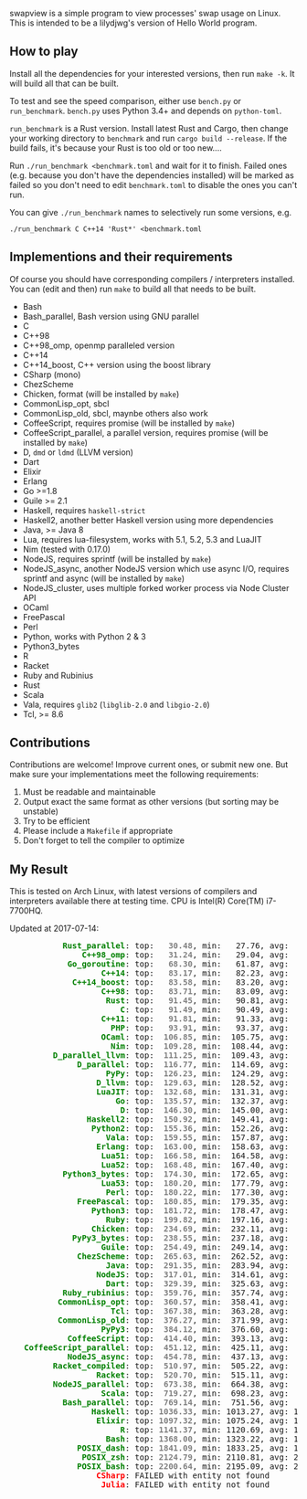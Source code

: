 swapview is a simple program to view processes' swap usage on Linux. This is intended to be a lilydjwg's version of Hello World program.

How to play
----

Install all the dependencies for your interested versions, then run `make -k`. It will build all that can be built.

To test and see the speed comparison, either use `bench.py` or `run_benchmark`. `bench.py` uses Python 3.4+ and depends on `python-toml`.

`run_benchmark` is a Rust version. Install latest Rust and Cargo, then change your working directory to `benchmark` and run `cargo build --release`. If the build fails, it's because your Rust is too old or too new....

Run `./run_benchmark <benchmark.toml` and wait for it to finish. Failed ones (e.g. because you don't have the dependencies installed) will be marked as failed so you don't need to edit `benchmark.toml` to disable the ones you can't run.

You can give `./run_benchmark` names to selectively run some versions, e.g.

    ./run_benchmark C C++14 'Rust*' <benchmark.toml

Implementions and their requirements
----

Of course you should have corresponding compilers / interpreters installed.
You can (edit and then) run `make` to build all that needs to be built.

* Bash
* Bash_parallel, Bash version using GNU parallel
* C
* C++98
* C++98_omp, openmp paralleled version
* C++14
* C++14_boost, C++ version using the boost library
* CSharp (mono)
* ChezScheme
* Chicken, format (will be installed by `make`)
* CommonLisp_opt, sbcl
* CommonLisp_old, sbcl, maynbe others also work
* CoffeeScript, requires promise (will be installed by `make`)
* CoffeeScript_parallel, a parallel version, requires promise (will be installed by `make`)
* D, `dmd` or `ldmd` (LLVM version)
* Dart
* Elixir
* Erlang
* Go >=1.8
* Guile >= 2.1
* Haskell, requires `haskell-strict`
* Haskell2, another better Haskell version using more dependencies
* Java, >= Java 8
* Lua, requires lua-filesystem, works with 5.1, 5.2, 5.3 and LuaJIT
* Nim (tested with 0.17.0)
* NodeJS, requires sprintf (will be installed by `make`)
* NodeJS_async, another NodeJS version which use async I/O, requires sprintf and async (will be installed by `make`)
* NodeJS_cluster, uses multiple forked worker process via Node Cluster API
* OCaml
* FreePascal
* Perl
* Python, works with Python 2 & 3
* Python3_bytes
* R
* Racket
* Ruby and Rubinius
* Rust
* Scala
* Vala, requires `glib2` (`libglib-2.0` and `libgio-2.0`)
* Tcl, >= 8.6

Contributions
----

Contributions are welcome! Improve current ones, or submit new one. But make
sure your implementations meet the following requirements:

1. Must be readable and maintainable
2. Output exact the same format as other versions (but sorting may be
   unstable)
3. Try to be efficient
4. Please include a `Makefile` if appropriate
5. Don't forget to tell the compiler to optimize

My Result
----

This is tested on Arch Linux, with latest versions of compilers and interpreters available there at testing time. CPU is Intel(R) Core(TM) i7-7700HQ.

Updated at 2017-07-14:

<pre>
<span style="color:green;font-weight:bold;">           Rust_parallel</span>: top: <span style="color:gray;font-weight:bold;">  30.48</span>, min:   27.76, avg:   32.48, max:   37.80, mdev:    2.78, cnt:  20
<span style="color:green;font-weight:bold;">               C++98_omp</span>: top: <span style="color:gray;font-weight:bold;">  31.24</span>, min:   29.04, avg:   34.42, max:   49.48, mdev:    4.52, cnt:  20
<span style="color:green;font-weight:bold;">            Go_goroutine</span>: top: <span style="color:gray;font-weight:bold;">  68.30</span>, min:   61.87, avg:   75.89, max:  142.91, mdev:   16.39, cnt:  20
<span style="color:green;font-weight:bold;">                   C++14</span>: top: <span style="color:gray;font-weight:bold;">  83.17</span>, min:   82.23, avg:   84.71, max:   92.58, mdev:    2.76, cnt:  20
<span style="color:green;font-weight:bold;">             C++14_boost</span>: top: <span style="color:gray;font-weight:bold;">  83.58</span>, min:   83.20, avg:   84.58, max:   91.00, mdev:    1.72, cnt:  20
<span style="color:green;font-weight:bold;">                   C++98</span>: top: <span style="color:gray;font-weight:bold;">  83.71</span>, min:   83.09, avg:   85.19, max:   91.48, mdev:    2.44, cnt:  20
<span style="color:green;font-weight:bold;">                    Rust</span>: top: <span style="color:gray;font-weight:bold;">  91.45</span>, min:   90.81, avg:   93.08, max:   99.38, mdev:    2.07, cnt:  20
<span style="color:green;font-weight:bold;">                       C</span>: top: <span style="color:gray;font-weight:bold;">  91.49</span>, min:   90.49, avg:   93.41, max:   99.44, mdev:    2.53, cnt:  20
<span style="color:green;font-weight:bold;">                   C++11</span>: top: <span style="color:gray;font-weight:bold;">  91.81</span>, min:   91.33, avg:   93.52, max:  102.80, mdev:    3.04, cnt:  20
<span style="color:green;font-weight:bold;">                     PHP</span>: top: <span style="color:gray;font-weight:bold;">  93.91</span>, min:   93.37, avg:   94.98, max:   99.42, mdev:    1.47, cnt:  20
<span style="color:green;font-weight:bold;">                   OCaml</span>: top: <span style="color:gray;font-weight:bold;"> 106.85</span>, min:  105.75, avg:  109.34, max:  118.03, mdev:    3.37, cnt:  20
<span style="color:green;font-weight:bold;">                     Nim</span>: top: <span style="color:gray;font-weight:bold;"> 109.28</span>, min:  108.44, avg:  110.75, max:  117.43, mdev:    2.13, cnt:  20
<span style="color:green;font-weight:bold;">         D_parallel_llvm</span>: top: <span style="color:gray;font-weight:bold;"> 111.25</span>, min:  109.43, avg:  113.21, max:  117.26, mdev:    2.33, cnt:  20
<span style="color:green;font-weight:bold;">              D_parallel</span>: top: <span style="color:gray;font-weight:bold;"> 116.77</span>, min:  114.69, avg:  118.95, max:  125.45, mdev:    2.87, cnt:  20
<span style="color:green;font-weight:bold;">                    PyPy</span>: top: <span style="color:gray;font-weight:bold;"> 126.23</span>, min:  124.29, avg:  128.34, max:  134.07, mdev:    2.79, cnt:  20
<span style="color:green;font-weight:bold;">                  D_llvm</span>: top: <span style="color:gray;font-weight:bold;"> 129.63</span>, min:  128.52, avg:  131.32, max:  137.65, mdev:    2.41, cnt:  20
<span style="color:green;font-weight:bold;">                  LuaJIT</span>: top: <span style="color:gray;font-weight:bold;"> 132.68</span>, min:  131.31, avg:  134.36, max:  143.07, mdev:    2.57, cnt:  20
<span style="color:green;font-weight:bold;">                      Go</span>: top: <span style="color:gray;font-weight:bold;"> 135.57</span>, min:  132.37, avg:  139.25, max:  148.37, mdev:    4.50, cnt:  20
<span style="color:green;font-weight:bold;">                       D</span>: top: <span style="color:gray;font-weight:bold;"> 146.30</span>, min:  145.00, avg:  149.14, max:  159.02, mdev:    3.85, cnt:  20
<span style="color:green;font-weight:bold;">                Haskell2</span>: top: <span style="color:gray;font-weight:bold;"> 150.92</span>, min:  149.41, avg:  153.25, max:  164.60, mdev:    3.53, cnt:  20
<span style="color:green;font-weight:bold;">                 Python2</span>: top: <span style="color:gray;font-weight:bold;"> 155.36</span>, min:  152.26, avg:  158.55, max:  170.20, mdev:    4.60, cnt:  20
<span style="color:green;font-weight:bold;">                    Vala</span>: top: <span style="color:gray;font-weight:bold;"> 159.55</span>, min:  157.87, avg:  161.40, max:  166.52, mdev:    2.26, cnt:  20
<span style="color:green;font-weight:bold;">                  Erlang</span>: top: <span style="color:gray;font-weight:bold;"> 163.00</span>, min:  158.63, avg:  168.76, max:  181.77, mdev:    7.09, cnt:  20
<span style="color:green;font-weight:bold;">                   Lua51</span>: top: <span style="color:gray;font-weight:bold;"> 166.58</span>, min:  164.58, avg:  168.89, max:  181.71, mdev:    3.69, cnt:  20
<span style="color:green;font-weight:bold;">                   Lua52</span>: top: <span style="color:gray;font-weight:bold;"> 168.48</span>, min:  167.40, avg:  170.82, max:  178.11, mdev:    3.36, cnt:  20
<span style="color:green;font-weight:bold;">           Python3_bytes</span>: top: <span style="color:gray;font-weight:bold;"> 174.30</span>, min:  172.65, avg:  176.83, max:  181.64, mdev:    2.91, cnt:  20
<span style="color:green;font-weight:bold;">                   Lua53</span>: top: <span style="color:gray;font-weight:bold;"> 180.20</span>, min:  177.79, avg:  185.01, max:  199.41, mdev:    6.07, cnt:  20
<span style="color:green;font-weight:bold;">                    Perl</span>: top: <span style="color:gray;font-weight:bold;"> 180.22</span>, min:  177.30, avg:  182.21, max:  186.09, mdev:    2.44, cnt:  20
<span style="color:green;font-weight:bold;">              FreePascal</span>: top: <span style="color:gray;font-weight:bold;"> 180.85</span>, min:  179.35, avg:  184.23, max:  197.83, mdev:    4.84, cnt:  20
<span style="color:green;font-weight:bold;">                 Python3</span>: top: <span style="color:gray;font-weight:bold;"> 181.72</span>, min:  178.47, avg:  184.09, max:  189.67, mdev:    2.99, cnt:  20
<span style="color:green;font-weight:bold;">                    Ruby</span>: top: <span style="color:gray;font-weight:bold;"> 199.82</span>, min:  197.16, avg:  203.62, max:  218.32, mdev:    4.92, cnt:  20
<span style="color:green;font-weight:bold;">                 Chicken</span>: top: <span style="color:gray;font-weight:bold;"> 234.69</span>, min:  232.11, avg:  239.61, max:  248.39, mdev:    5.63, cnt:  20
<span style="color:green;font-weight:bold;">             PyPy3_bytes</span>: top: <span style="color:gray;font-weight:bold;"> 238.55</span>, min:  237.18, avg:  242.08, max:  253.68, mdev:    4.53, cnt:  20
<span style="color:green;font-weight:bold;">                   Guile</span>: top: <span style="color:gray;font-weight:bold;"> 254.49</span>, min:  249.14, avg:  260.40, max:  275.83, mdev:    7.12, cnt:  20
<span style="color:green;font-weight:bold;">              ChezScheme</span>: top: <span style="color:gray;font-weight:bold;"> 265.63</span>, min:  262.52, avg:  268.56, max:  278.53, mdev:    3.94, cnt:  20
<span style="color:green;font-weight:bold;">                    Java</span>: top: <span style="color:gray;font-weight:bold;"> 291.35</span>, min:  283.94, avg:  302.36, max:  324.82, mdev:   12.38, cnt:  20
<span style="color:green;font-weight:bold;">                  NodeJS</span>: top: <span style="color:gray;font-weight:bold;"> 317.01</span>, min:  314.61, avg:  321.04, max:  332.05, mdev:    4.71, cnt:  20
<span style="color:green;font-weight:bold;">                    Dart</span>: top: <span style="color:gray;font-weight:bold;"> 329.39</span>, min:  325.63, avg:  334.57, max:  351.19, mdev:    6.92, cnt:  20
<span style="color:green;font-weight:bold;">           Ruby_rubinius</span>: top: <span style="color:gray;font-weight:bold;"> 359.76</span>, min:  357.74, avg:  363.13, max:  373.02, mdev:    4.45, cnt:  20
<span style="color:green;font-weight:bold;">          CommonLisp_opt</span>: top: <span style="color:gray;font-weight:bold;"> 360.57</span>, min:  358.41, avg:  365.15, max:  378.44, mdev:    5.76, cnt:  20
<span style="color:green;font-weight:bold;">                     Tcl</span>: top: <span style="color:gray;font-weight:bold;"> 367.38</span>, min:  363.28, avg:  372.89, max:  388.57, mdev:    6.65, cnt:  20
<span style="color:green;font-weight:bold;">          CommonLisp_old</span>: top: <span style="color:gray;font-weight:bold;"> 376.27</span>, min:  371.99, avg:  379.66, max:  390.55, mdev:    4.33, cnt:  20
<span style="color:green;font-weight:bold;">                   PyPy3</span>: top: <span style="color:gray;font-weight:bold;"> 384.12</span>, min:  376.60, avg:  390.16, max:  401.39, mdev:    7.32, cnt:  20
<span style="color:green;font-weight:bold;">            CoffeeScript</span>: top: <span style="color:gray;font-weight:bold;"> 414.40</span>, min:  393.13, avg:  432.25, max:  466.42, mdev:   20.64, cnt:  20
<span style="color:green;font-weight:bold;">   CoffeeScript_parallel</span>: top: <span style="color:gray;font-weight:bold;"> 451.12</span>, min:  425.11, avg:  464.92, max:  491.52, mdev:   17.05, cnt:  20
<span style="color:green;font-weight:bold;">            NodeJS_async</span>: top: <span style="color:gray;font-weight:bold;"> 454.78</span>, min:  437.13, avg:  465.18, max:  489.06, mdev:   13.02, cnt:  20
<span style="color:green;font-weight:bold;">         Racket_compiled</span>: top: <span style="color:gray;font-weight:bold;"> 510.97</span>, min:  505.22, avg:  516.20, max:  527.69, mdev:    6.23, cnt:  20
<span style="color:green;font-weight:bold;">                  Racket</span>: top: <span style="color:gray;font-weight:bold;"> 520.70</span>, min:  515.11, avg:  525.28, max:  533.79, mdev:    5.87, cnt:  20
<span style="color:green;font-weight:bold;">         NodeJS_parallel</span>: top: <span style="color:gray;font-weight:bold;"> 673.38</span>, min:  664.38, avg:  687.60, max:  724.04, mdev:   16.32, cnt:  20
<span style="color:green;font-weight:bold;">                   Scala</span>: top: <span style="color:gray;font-weight:bold;"> 719.27</span>, min:  698.23, avg:  740.32, max:  815.95, mdev:   27.27, cnt:  20
<span style="color:green;font-weight:bold;">           Bash_parallel</span>: top: <span style="color:gray;font-weight:bold;"> 769.14</span>, min:  751.56, avg:  775.91, max:  791.40, mdev:    8.82, cnt:  20
<span style="color:green;font-weight:bold;">                 Haskell</span>: top: <span style="color:gray;font-weight:bold;">1036.33</span>, min: 1013.27, avg: 1048.70, max: 1090.21, mdev: 4186.25, cnt:  20
<span style="color:green;font-weight:bold;">                  Elixir</span>: top: <span style="color:gray;font-weight:bold;">1097.32</span>, min: 1075.24, avg: 1113.36, max: 1144.80, mdev: 4186.26, cnt:  20
<span style="color:green;font-weight:bold;">                       R</span>: top: <span style="color:gray;font-weight:bold;">1141.37</span>, min: 1120.69, avg: 1156.42, max: 1177.79, mdev: 4186.26, cnt:  20
<span style="color:green;font-weight:bold;">                    Bash</span>: top: <span style="color:gray;font-weight:bold;">1368.00</span>, min: 1323.22, avg: 1479.66, max: 1994.19, mdev: 4077.71, cnt:  20
<span style="color:green;font-weight:bold;">              POSIX_dash</span>: top: <span style="color:gray;font-weight:bold;">1841.09</span>, min: 1833.25, avg: 1851.09, max: 1881.68, mdev: 3897.64, cnt:  17
<span style="color:green;font-weight:bold;">               POSIX_zsh</span>: top: <span style="color:gray;font-weight:bold;">2124.79</span>, min: 2110.81, avg: 2134.32, max: 2156.40, mdev: 3841.56, cnt:  15
<span style="color:green;font-weight:bold;">              POSIX_bash</span>: top: <span style="color:gray;font-weight:bold;">2200.64</span>, min: 2195.09, avg: 2206.75, max: 2221.41, mdev: 3807.09, cnt:  14
<span style="color:red;font-weight:bold;">                  CSharp</span>: FAILED with entity not found
<span style="color:red;font-weight:bold;">                   Julia</span>: FAILED with entity not found
</pre>
